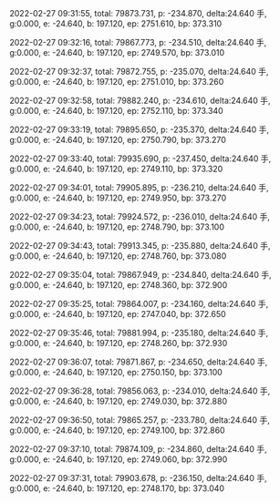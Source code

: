 2022-02-27 09:31:55, total: 79873.731, p: -234.870, delta:24.640 手, g:0.000, e: -24.640, b: 197.120, ep: 2751.610, bp: 373.310

2022-02-27 09:32:16, total: 79867.773, p: -234.510, delta:24.640 手, g:0.000, e: -24.640, b: 197.120, ep: 2749.570, bp: 373.010

2022-02-27 09:32:37, total: 79872.755, p: -235.070, delta:24.640 手, g:0.000, e: -24.640, b: 197.120, ep: 2751.010, bp: 373.260

2022-02-27 09:32:58, total: 79882.240, p: -234.610, delta:24.640 手, g:0.000, e: -24.640, b: 197.120, ep: 2752.110, bp: 373.340

2022-02-27 09:33:19, total: 79895.650, p: -235.370, delta:24.640 手, g:0.000, e: -24.640, b: 197.120, ep: 2750.790, bp: 373.270

2022-02-27 09:33:40, total: 79935.690, p: -237.450, delta:24.640 手, g:0.000, e: -24.640, b: 197.120, ep: 2749.110, bp: 373.320

2022-02-27 09:34:01, total: 79905.895, p: -236.210, delta:24.640 手, g:0.000, e: -24.640, b: 197.120, ep: 2749.950, bp: 373.270

2022-02-27 09:34:23, total: 79924.572, p: -236.010, delta:24.640 手, g:0.000, e: -24.640, b: 197.120, ep: 2748.790, bp: 373.100

2022-02-27 09:34:43, total: 79913.345, p: -235.880, delta:24.640 手, g:0.000, e: -24.640, b: 197.120, ep: 2748.760, bp: 373.080

2022-02-27 09:35:04, total: 79867.949, p: -234.840, delta:24.640 手, g:0.000, e: -24.640, b: 197.120, ep: 2748.360, bp: 372.900

2022-02-27 09:35:25, total: 79864.007, p: -234.160, delta:24.640 手, g:0.000, e: -24.640, b: 197.120, ep: 2747.040, bp: 372.650

2022-02-27 09:35:46, total: 79881.994, p: -235.180, delta:24.640 手, g:0.000, e: -24.640, b: 197.120, ep: 2748.260, bp: 372.930

2022-02-27 09:36:07, total: 79871.867, p: -234.650, delta:24.640 手, g:0.000, e: -24.640, b: 197.120, ep: 2750.150, bp: 373.100

2022-02-27 09:36:28, total: 79856.063, p: -234.010, delta:24.640 手, g:0.000, e: -24.640, b: 197.120, ep: 2749.030, bp: 372.880

2022-02-27 09:36:50, total: 79865.257, p: -233.780, delta:24.640 手, g:0.000, e: -24.640, b: 197.120, ep: 2749.100, bp: 372.860

2022-02-27 09:37:10, total: 79874.109, p: -234.860, delta:24.640 手, g:0.000, e: -24.640, b: 197.120, ep: 2749.060, bp: 372.990

2022-02-27 09:37:31, total: 79903.678, p: -236.150, delta:24.640 手, g:0.000, e: -24.640, b: 197.120, ep: 2748.170, bp: 373.040